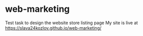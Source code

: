 # web-marketing
Test task to design the website store listing page
My site is live at https://slava24kozlov.github.io/web-marketing/
